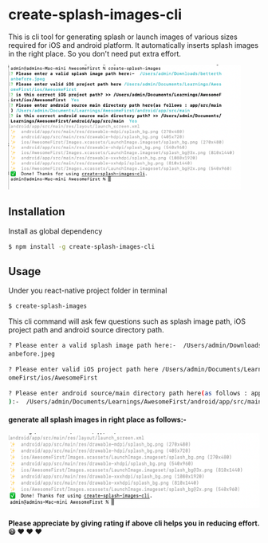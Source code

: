 # create-splash-images-cli

This is cli tool for generating splash or launch images of various sizes required for iOS and android platform. It automatically inserts splash images in the right place. So you don't need put extra effort.

<p>
  <img height="250" src="https://github.com/lokesh020/create-splash-images-cli/blob/master/images/Process.png"></img>
</p>

## Installation

Install as global dependency

```bash
$ npm install -g create-splash-images-cli
```

## Usage

Under you react-native project folder in terminal

```bash
$ create-splash-images
```

This cli command will ask few questions such as splash image path, iOS project path and android source directory path.

```bash
? Please enter a valid splash image path here:-  /Users/admin/Downloads/betterth
anbefore.jpeg 
```

```bash
? Please enter valid iOS project path here /Users/admin/Documents/Learnings/Awes
omeFirst/ios/AwesomeFirst 
```
```bash
? Please enter android source/main directory path here(as follows : app/src/main
):-  /Users/admin/Documents/Learnings/AwesomeFirst/android/app/src/main 
```

#### generate all splash images in right place as follows:- 

<p>
  <img height="150" src="https://github.com/lokesh020/create-splash-images-cli/blob/master/images/OutputResult.png"></img>
</p> 

#### Please appreciate by giving rating if above cli helps you in reducing effort. :smiley: :heart: :heart: :heart:
